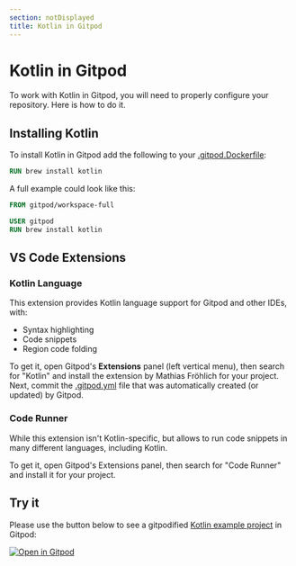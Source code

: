 ```yaml
---
section: notDisplayed
title: Kotlin in Gitpod
---
```


<script context="module">
  export const prerender = true;
</script>

# Kotlin in Gitpod

To work with Kotlin in Gitpod, you will need to properly configure your repository. Here is how to do it.

## Installing Kotlin

To install Kotlin in Gitpod add the following to your [.gitpod.Dockerfile](/docs/config-docker):

```dockerfile
RUN brew install kotlin
```

A full example could look like this:

```dockerfile
FROM gitpod/workspace-full

USER gitpod
RUN brew install kotlin
```

## VS Code Extensions

### Kotlin Language

This extension provides Kotlin language support for Gitpod and other IDEs, with:

- Syntax highlighting
- Code snippets
- Region code folding

To get it, open Gitpod's **Extensions** panel (left vertical menu), then search for "Kotlin" and install the extension by Mathias Fröhlich for your project. Next, commit the [.gitpod.yml](/docs/config-gitpod-file) file that was automatically created (or updated) by Gitpod.

### Code Runner

While this extension isn't Kotlin-specific, but allows to run code snippets in many different languages, including Kotlin.

To get it, open Gitpod's Extensions panel, then search for "Code Runner" and install it for your project.

## Try it

Please use the button below to see a gitpodified [Kotlin example project](https://github.com/gitpod-io/Gitpod-Kotlin) in Gitpod:

[![Open in Gitpod](https://gitpod.io/button/open-in-gitpod.svg)](https://gitpod.io/#https://github.com/gitpod-io/Gitpod-Kotlin)
